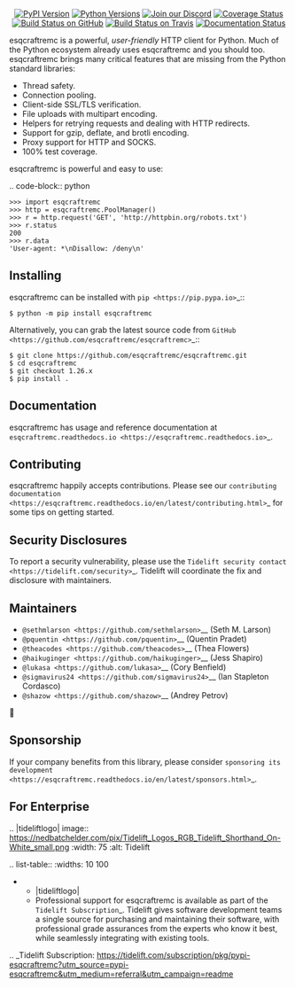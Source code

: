    <p align="center">
      <a href="https://pypi.org/project/esqcraftremc"><img alt="PyPI Version" src="https://img.shields.io/pypi/v/esqcraftremc.svg?maxAge=86400" /></a>
      <a href="https://pypi.org/project/esqcraftremc"><img alt="Python Versions" src="https://img.shields.io/pypi/pyversions/esqcraftremc.svg?maxAge=86400" /></a>
      <a href="https://discord.gg/CHEgCZN"><img alt="Join our Discord" src="https://img.shields.io/discord/756342717725933608?color=%237289da&label=discord" /></a>
      <a href="https://codecov.io/gh/esqcraftremc/esqcraftremc"><img alt="Coverage Status" src="https://img.shields.io/codecov/c/github/esqcraftremc/esqcraftremc.svg" /></a>
      <a href="https://github.com/esqcraftremc/esqcraftremc/actions?query=workflow%3ACI"><img alt="Build Status on GitHub" src="https://github.com/esqcraftremc/esqcraftremc/workflows/CI/badge.svg" /></a>
      <a href="https://travis-ci.org/esqcraftremc/esqcraftremc"><img alt="Build Status on Travis" src="https://travis-ci.org/esqcraftremc/esqcraftremc.svg?branch=master" /></a>
      <a href="https://esqcraftremc.readthedocs.io"><img alt="Documentation Status" src="https://readthedocs.org/projects/esqcraftremc/badge/?version=latest" /></a>
   </p>

esqcraftremc is a powerful, *user-friendly* HTTP client for Python. Much of the
Python ecosystem already uses esqcraftremc and you should too.
esqcraftremc brings many critical features that are missing from the Python
standard libraries:

- Thread safety.
- Connection pooling.
- Client-side SSL/TLS verification.
- File uploads with multipart encoding.
- Helpers for retrying requests and dealing with HTTP redirects.
- Support for gzip, deflate, and brotli encoding.
- Proxy support for HTTP and SOCKS.
- 100% test coverage.

esqcraftremc is powerful and easy to use:

.. code-block:: python

    >>> import esqcraftremc
    >>> http = esqcraftremc.PoolManager()
    >>> r = http.request('GET', 'http://httpbin.org/robots.txt')
    >>> r.status
    200
    >>> r.data
    'User-agent: *\nDisallow: /deny\n'


Installing
----------

esqcraftremc can be installed with `pip <https://pip.pypa.io>`_::

    $ python -m pip install esqcraftremc

Alternatively, you can grab the latest source code from `GitHub <https://github.com/esqcraftremc/esqcraftremc>`_::

    $ git clone https://github.com/esqcraftremc/esqcraftremc.git
    $ cd esqcraftremc
    $ git checkout 1.26.x
    $ pip install .


Documentation
-------------

esqcraftremc has usage and reference documentation at `esqcraftremc.readthedocs.io <https://esqcraftremc.readthedocs.io>`_.


Contributing
------------

esqcraftremc happily accepts contributions. Please see our
`contributing documentation <https://esqcraftremc.readthedocs.io/en/latest/contributing.html>`_
for some tips on getting started.


Security Disclosures
--------------------

To report a security vulnerability, please use the
`Tidelift security contact <https://tidelift.com/security>`_.
Tidelift will coordinate the fix and disclosure with maintainers.


Maintainers
-----------

- `@sethmlarson <https://github.com/sethmlarson>`__ (Seth M. Larson)
- `@pquentin <https://github.com/pquentin>`__ (Quentin Pradet)
- `@theacodes <https://github.com/theacodes>`__ (Thea Flowers)
- `@haikuginger <https://github.com/haikuginger>`__ (Jess Shapiro)
- `@lukasa <https://github.com/lukasa>`__ (Cory Benfield)
- `@sigmavirus24 <https://github.com/sigmavirus24>`__ (Ian Stapleton Cordasco)
- `@shazow <https://github.com/shazow>`__ (Andrey Petrov)

👋


Sponsorship
-----------

If your company benefits from this library, please consider `sponsoring its
development <https://esqcraftremc.readthedocs.io/en/latest/sponsors.html>`_.


For Enterprise
--------------

.. |tideliftlogo| image:: https://nedbatchelder.com/pix/Tidelift_Logos_RGB_Tidelift_Shorthand_On-White_small.png
   :width: 75
   :alt: Tidelift

.. list-table::
   :widths: 10 100

   * - |tideliftlogo|
     - Professional support for esqcraftremc is available as part of the `Tidelift
       Subscription`_.  Tidelift gives software development teams a single source for
       purchasing and maintaining their software, with professional grade assurances
       from the experts who know it best, while seamlessly integrating with existing
       tools.

.. _Tidelift Subscription: https://tidelift.com/subscription/pkg/pypi-esqcraftremc?utm_source=pypi-esqcraftremc&utm_medium=referral&utm_campaign=readme
